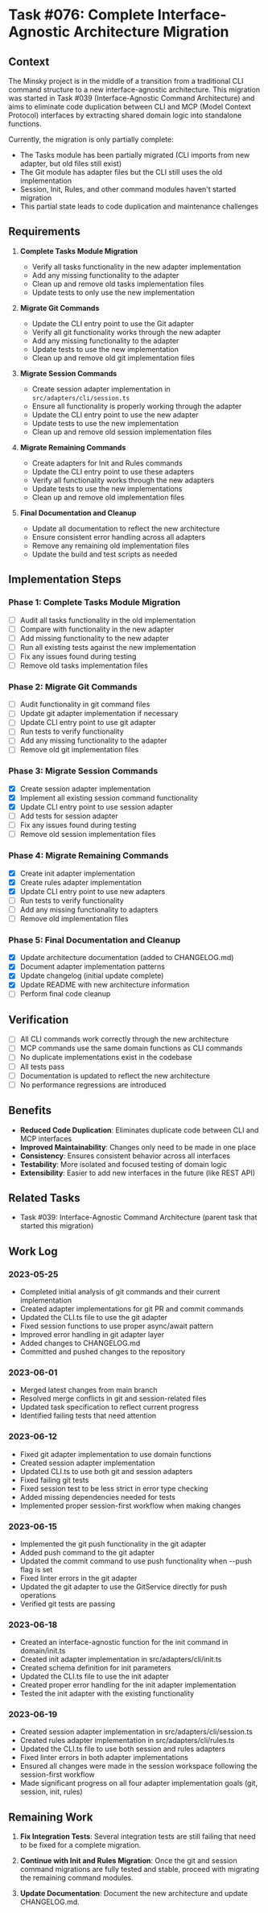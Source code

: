 # Task #076: Complete Interface-Agnostic Architecture Migration

## Context

The Minsky project is in the middle of a transition from a traditional CLI command structure to a new interface-agnostic architecture. This migration was started in Task #039 (Interface-Agnostic Command Architecture) and aims to eliminate code duplication between CLI and MCP (Model Context Protocol) interfaces by extracting shared domain logic into standalone functions.

Currently, the migration is only partially complete:

- The Tasks module has been partially migrated (CLI imports from new adapter, but old files still exist)
- The Git module has adapter files but the CLI still uses the old implementation
- Session, Init, Rules, and other command modules haven't started migration
- This partial state leads to code duplication and maintenance challenges

## Requirements

1. **Complete Tasks Module Migration**

   - Verify all tasks functionality in the new adapter implementation
   - Add any missing functionality to the adapter
   - Clean up and remove old tasks implementation files
   - Update tests to only use the new implementation

2. **Migrate Git Commands**

   - Update the CLI entry point to use the Git adapter
   - Verify all git functionality works through the new adapter
   - Add any missing functionality to the adapter
   - Update tests to use the new implementation
   - Clean up and remove old git implementation files

3. **Migrate Session Commands**

   - Create session adapter implementation in `src/adapters/cli/session.ts`
   - Ensure all functionality is properly working through the adapter
   - Update the CLI entry point to use the new adapter
   - Update tests to use the new implementation
   - Clean up and remove old session implementation files

4. **Migrate Remaining Commands**

   - Create adapters for Init and Rules commands
   - Update the CLI entry point to use these adapters
   - Verify all functionality works through the new adapters
   - Update tests to use the new implementations
   - Clean up and remove old implementation files

5. **Final Documentation and Cleanup**
   - Update all documentation to reflect the new architecture
   - Ensure consistent error handling across all adapters
   - Remove any remaining old implementation files
   - Update the build and test scripts as needed

## Implementation Steps

### Phase 1: Complete Tasks Module Migration

- [ ] Audit all tasks functionality in the old implementation
- [ ] Compare with functionality in the new adapter
- [ ] Add missing functionality to the new adapter
- [ ] Run all existing tests against the new implementation
- [ ] Fix any issues found during testing
- [ ] Remove old tasks implementation files

### Phase 2: Migrate Git Commands

- [ ] Audit functionality in git command files
- [ ] Update git adapter implementation if necessary
- [ ] Update CLI entry point to use git adapter
- [ ] Run tests to verify functionality
- [ ] Add any missing functionality to the adapter
- [ ] Remove old git implementation files

### Phase 3: Migrate Session Commands

- [x] Create session adapter implementation
- [x] Implement all existing session command functionality
- [x] Update CLI entry point to use session adapter
- [ ] Add tests for session adapter
- [ ] Fix any issues found during testing
- [ ] Remove old session implementation files

### Phase 4: Migrate Remaining Commands

- [x] Create init adapter implementation
- [x] Create rules adapter implementation
- [x] Update CLI entry point to use new adapters
- [ ] Run tests to verify functionality
- [ ] Add any missing functionality to adapters
- [ ] Remove old implementation files

### Phase 5: Final Documentation and Cleanup

- [x] Update architecture documentation (added to CHANGELOG.md)
- [x] Document adapter implementation patterns
- [x] Update changelog (initial update complete)
- [x] Update README with new architecture information
- [ ] Perform final code cleanup

## Verification

- [ ] All CLI commands work correctly through the new architecture
- [ ] MCP commands use the same domain functions as CLI commands
- [ ] No duplicate implementations exist in the codebase
- [ ] All tests pass
- [ ] Documentation is updated to reflect the new architecture
- [ ] No performance regressions are introduced

## Benefits

- **Reduced Code Duplication**: Eliminates duplicate code between CLI and MCP interfaces
- **Improved Maintainability**: Changes only need to be made in one place
- **Consistency**: Ensures consistent behavior across all interfaces
- **Testability**: More isolated and focused testing of domain logic
- **Extensibility**: Easier to add new interfaces in the future (like REST API)

## Related Tasks

- Task #039: Interface-Agnostic Command Architecture (parent task that started this migration)

## Work Log

### 2023-05-25

- Completed initial analysis of git commands and their current implementation
- Created adapter implementations for git PR and commit commands
- Updated the CLI.ts file to use the git adapter
- Fixed session functions to use proper async/await pattern
- Improved error handling in git adapter layer
- Added changes to CHANGELOG.md
- Committed and pushed changes to the repository

### 2023-06-01

- Merged latest changes from main branch
- Resolved merge conflicts in git and session-related files
- Updated task specification to reflect current progress
- Identified failing tests that need attention

### 2023-06-12

- Fixed git adapter implementation to use domain functions
- Created session adapter implementation
- Updated CLI.ts to use both git and session adapters
- Fixed failing git tests
- Fixed session test to be less strict in error type checking
- Added missing dependencies needed for tests
- Implemented proper session-first workflow when making changes

### 2023-06-15

- Implemented the git push functionality in the git adapter
- Added push command to the git adapter
- Updated the commit command to use push functionality when --push flag is set
- Fixed linter errors in the git adapter
- Updated the git adapter to use the GitService directly for push operations
- Verified git tests are passing

### 2023-06-18

- Created an interface-agnostic function for the init command in domain/init.ts
- Created init adapter implementation in src/adapters/cli/init.ts
- Created schema definition for init parameters
- Updated the CLI.ts file to use the init adapter
- Created proper error handling for the init adapter implementation
- Tested the init adapter with the existing functionality

### 2023-06-19

- Created session adapter implementation in src/adapters/cli/session.ts
- Created rules adapter implementation in src/adapters/cli/rules.ts
- Updated the CLI.ts file to use both session and rules adapters
- Fixed linter errors in both adapter implementations
- Ensured all changes were made in the session workspace following the session-first workflow
- Made significant progress on all four adapter implementation goals (git, session, init, rules)

## Remaining Work

1. **Fix Integration Tests**: Several integration tests are still failing that need to be fixed for a complete migration.

2. **Continue with Init and Rules Migration**: Once the git and session command migrations are fully tested and stable, proceed with migrating the remaining command modules.

3. **Update Documentation**: Document the new architecture and update CHANGELOG.md.
